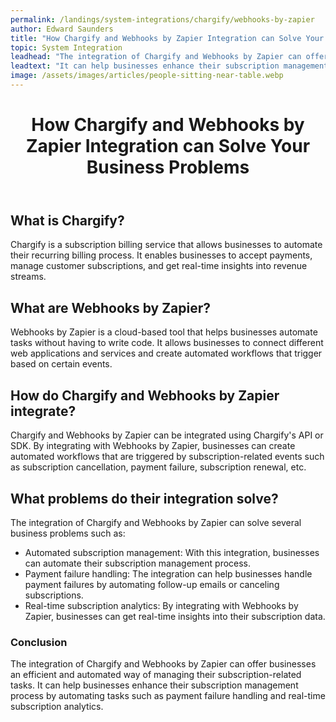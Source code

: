 ```yaml
---
permalink: /landings/system-integrations/chargify/webhooks-by-zapier
author: Edward Saunders
title: "How Chargify and Webhooks by Zapier Integration can Solve Your Business Problems"
topic: System Integration
leadhead: "The integration of Chargify and Webhooks by Zapier can offer businesses an efficient and automated way of managing their subscription-related tasks"
leadtext: "It can help businesses enhance their subscription management process by automating tasks such as payment failure handling and real-time subscription analytics."
image: /assets/images/articles/people-sitting-near-table.webp
---
```

<div class="arttext">	<header>
		<h1>How Chargify and Webhooks by Zapier Integration can Solve Your Business Problems</h1>
	</header>
	<main>
		<section>
			<h2>What is Chargify?</h2>
			<p>Chargify is a subscription billing service that allows businesses to automate their recurring billing process. It enables businesses to accept payments, manage customer subscriptions, and get real-time insights into revenue streams.</p>
		</section>
		<section>
			<h2>What are Webhooks by Zapier?</h2>
			<p>Webhooks by Zapier is a cloud-based tool that helps businesses automate tasks without having to write code. It allows businesses to connect different web applications and services and create automated workflows that trigger based on certain events.</p>
		</section>
		<section>
			<h2>How do Chargify and Webhooks by Zapier integrate?</h2>
			<p>Chargify and Webhooks by Zapier can be integrated using Chargify's API or SDK. By integrating with Webhooks by Zapier, businesses can create automated workflows that are triggered by subscription-related events such as subscription cancellation, payment failure, subscription renewal, etc.</p>
		</section>
		<section>
			<h2>What problems do their integration solve?</h2>
			<p>The integration of Chargify and Webhooks by Zapier can solve several business problems such as:</p>
			<ul>
				<li>Automated subscription management: With this integration, businesses can automate their subscription management process.</li>
				<li>Payment failure handling: The integration can help businesses handle payment failures by automating follow-up emails or canceling subscriptions.</li>
				<li>Real-time subscription analytics: By integrating with Webhooks by Zapier, businesses can get real-time insights into their subscription data.</li>
			</ul>
		</section>
	</main>
	<footer>
		<h3>Conclusion</h3>
		<p>The integration of Chargify and Webhooks by Zapier can offer businesses an efficient and automated way of managing their subscription-related tasks. It can help businesses enhance their subscription management process by automating tasks such as payment failure handling and real-time subscription analytics.</p>
	</footer>
</div>